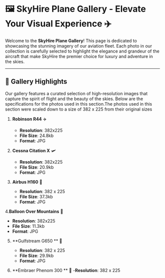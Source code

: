 

# 🖼️ SkyHire Plane Gallery - Elevate Your Visual Experience ✈️

Welcome to the **SkyHire Plane Gallery**! This page is dedicated to showcasing the stunning imagery of our aviation fleet. Each photo in our collection is carefully selected to highlight the elegance and grandeur of the aircraft that make SkyHire the premier choice for luxury and adventure in the skies.


---

## 🌟 Gallery Highlights

Our gallery features a curated selection of high-resolution images that capture the spirit of flight and the beauty of the skies. Below are the specifications for the photos used in this section.The photos used in this section were scaled down to a size of 382 x 225 from their original sizes

1. **Robinson R44** ✈️
   - **Resolution**: 382x225
   - **File Size**: 24.8kb
   - **Format**: JPG

2. **Cessna Citation X** 🛩️
   - **Resolution**: 382x225
   - **File Size**: 20.9kb
   - **Format**: JPG

3. **Airbus H160** 💼
   - **Resolution**: 382 x 225
   - **File Size**: 37.3kb
   - **Format**: JPG

4.**Balloon Over Mountains** 🎈
   - **Resolution**: 382x225
   - **File Size**: 11.3kb
   - **Format**: JPG

5. **Gulfstream G650 ** 🛫
    - **Resolution**: 382 x 225
    - **File Size**: 29.9kb
    - **Format**: JPG

6. **Embraer Phenom 300 ** 🌊
    -**Resolution**: 382 x 225
    
